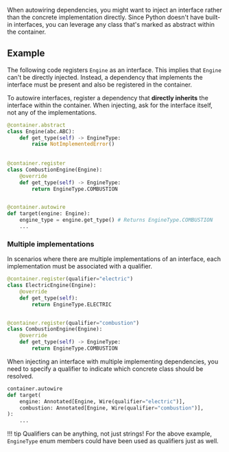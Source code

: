 When autowiring dependencies, you might want to inject an interface rather than 
the concrete implementation directly. Since Python doesn't have built-in interfaces, you can leverage any class 
that's marked as abstract within the container.

## Example

The following code registers `Engine` as an interface. This implies that `Engine` can't be directly injected. 
Instead, a dependency that implements the interface must be present and also be registered in the container.

To autowire interfaces, register a dependency that **directly inherits** the interface 
within the container. When injecting, ask for the interface itself, not any of the implementations.

```python
@container.abstract
class Engine(abc.ABC):
    def get_type(self) -> EngineType:
        raise NotImplementedError()
    
    
@container.register
class CombustionEngine(Engine):
    @override
    def get_type(self) -> EngineType:
        return EngineType.COMBUSTION


@container.autowire
def target(engine: Engine):
    engine_type = engine.get_type() # Returns EngineType.COMBUSTION
    ...
```

### Multiple implementations

In scenarios where there are multiple implementations of an interface, each implementation must be 
associated with a qualifier.

```python
@container.register(qualifier="electric")
class ElectricEngine(Engine):
    @override
    def get_type(self):
        return EngineType.ELECTRIC


@container.register(qualifier="combustion")
class CombustionEngine(Engine):
    @override
    def get_type(self) -> EngineType:
        return EngineType.COMBUSTION
```

When injecting an interface with multiple implementing dependencies, you need to specify a qualifier to indicate 
which concrete class should be resolved.

```python
container.autowire
def target(
    engine: Annotated[Engine, Wire(qualifier="electric")],
    combustion: Annotated[Engine, Wire(qualifier="combustion")],
):
    ...
```


!!! tip
    Qualifiers can be anything, not just strings! For the above example, `EngineType` enum members
    could have been used as qualifiers just as well.
